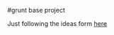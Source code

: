 #grunt base project

Just following the ideas form [here](http://codeofrob.com/entries/grunt+browserify+npm+application=success.html)
